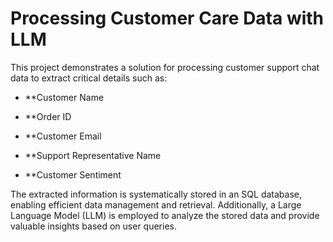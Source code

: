 # Processing Customer Care Data with LLM

This project demonstrates a solution for processing customer support chat data to extract critical details such as:

- **Customer Name

- **Order ID

- **Customer Email

- **Support Representative Name

- **Customer Sentiment

The extracted information is systematically stored in an SQL database, enabling efficient data management and retrieval. Additionally, a Large Language Model (LLM) is employed to analyze the stored data and provide valuable insights based on user queries.
